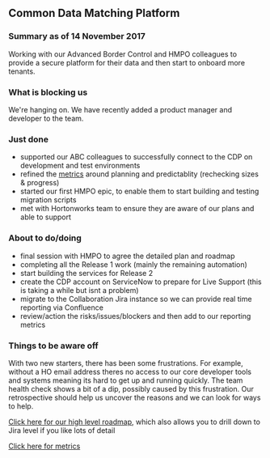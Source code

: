 ## Common Data Matching Platform

### Summary as of 14 November 2017
Working with our Advanced Border Control and HMPO colleagues to provide a secure platform for their data and then start to onboard more tenants.

### What is blocking us
We're hanging on. We have recently added a product manager and developer to the team.

### Just done
- supported our ABC colleagues to successfully connect to the CDP on development and test environments
- refined the [metrics](metrics.html) around planning and predictablity (rechecking sizes & progress)
- started our first HMPO epic, to enable them to start building and testing migration scripts
- met with Hortonworks team to ensure they are aware of our plans and able to support

### About to do/doing
- final session with HMPO to agree the detailed plan and roadmap
- completing all the Release 1 work (mainly the remaining automation)
- start building the services for Release 2
- create the CDP account on ServiceNow to prepare for Live Support (this is taking a while but isnt a problem)
- migrate to the Collaboration Jira instance so we can provide real time reporting via Confluence
- review/action the risks/issues/blockers and then add to our reporting metrics

### Things to be aware off
With two new starters, there has been some frustrations. For example, without a HO email address theres no access to our core developer tools and systems meaning its hard to get up and running quickly. The team health check shows a bit of a dip, possibly caused by this frustration. Our retrospective should help us uncover the reasons and we can look for ways to help.

[Click here for our high level roadmap](https://collaboration.homeoffice.gov.uk/display/CDP/A.+Roadmap), which also allows you to drill down to Jira level if you like lots of detail

[Click here for metrics](metrics.html)
